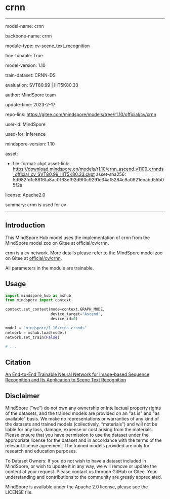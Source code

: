 # crnn

---

model-name: crnn

backbone-name: crnn

module-type: cv-scene_text_recognition

fine-tunable: True

model-version: 1.10

train-dataset: CRNN-DS

evaluation: SVT80.99 | IIIT5K80.33

author: MindSpore team

update-time: 2023-2-17

repo-link: <https://gitee.com/mindspore/models/tree/r1.10/official/cv/crnn>

user-id: MindSpore

used-for: inference

mindspore-version: 1.10

asset:

-
    file-format: ckpt
    asset-link: <https://download.mindspore.cn/models/r1.10/crnn_ascend_v1100_crnnds_official_cv_SVT80.99_IIIT5K80.33.ckpt>
    asset-sha256: 5d982fd1c8816fa8ac0163ef92d9f0c9291e34af5284c9a0821ebabd55b05f2a

license: Apache2.0

summary: crnn is used for cv

---

## Introduction

This MindSpore Hub model uses the implementation of crnn from the MindSpore model zoo on Gitee at official/cv/crnn.

crnn is a cv network. More details please refer to the MindSpore model zoo on Gitee at [official/cv/crnn](https://gitee.com/mindspore/models/blob/r1.10/official/cv/crnn/README.md).

All parameters in the module are trainable.

## Usage

```python
import mindspore_hub as mshub
from mindspore import context

context.set_context(mode=context.GRAPH_MODE,
                    device_target="Ascend",
                    device_id=0)

model = "mindspore/1.10/crnn_crnnds"
network = mshub.load(model)
network.set_train(False)

# ...
```

## Citation

[An End-to-End Trainable Neural Network for Image-based Sequence Recognition and Its Application to Scene Text Recognition](https://arxiv.org/pdf/1507.05717.pdf)

## Disclaimer

MindSpore ("we") do not own any ownership or intellectual property rights of the datasets, and the trained models are provided on an "as is" and "as available" basis. We make no representations or warranties of any kind of the datasets and trained models (collectively, “materials”) and will not be liable for any loss, damage, expense or cost arising from the materials. Please ensure that you have permission to use the dataset under the appropriate license for the dataset and in accordance with the terms of the relevant license agreement. The trained models provided are only for research and education purposes.

To Dataset Owners: If you do not wish to have a dataset included in MindSpore, or wish to update it in any way, we will remove or update the content at your request. Please contact us through GitHub or Gitee. Your understanding and contributions to the community are greatly appreciated.

MindSpore is available under the Apache 2.0 license, please see the LICENSE file.
